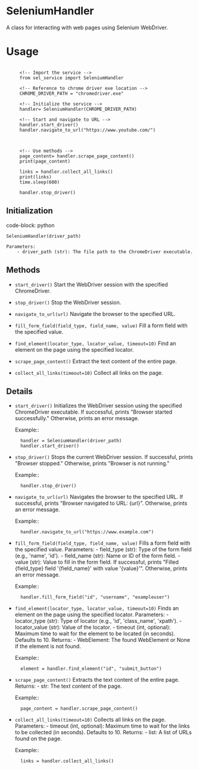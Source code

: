 SeleniumHandler
===============

A class for interacting with web pages using Selenium WebDriver.

 # Usage
   ```

        <!-- Import the service -->
        from sel_service import SeleniumHandler
        
        <!-- Reference to chrome driver exe location -->
        CHROME_DRIVER_PATH = "chromedriver.exe"

        <!-- Initialize the service -->
        handler= SeleniumHandler(CHROME_DRIVER_PATH)

        <!-- Start and navigate to URL -->
        handler.start_driver()
        handler.navigate_to_url("https://www.youtube.com/")



        <!-- Use methods -->
        page_content= handler.scrape_page_content()
        print(page_content)

        links = handler.collect_all_links()
        print(links)
        time.sleep(600)

        handler.stop_driver()
```

Initialization
---------------

code-block: python

    SeleniumHandler(driver_path)

    Parameters:
        - driver_path (str): The file path to the ChromeDriver executable.

Methods
-------

- ``start_driver()``
    Start the WebDriver session with the specified ChromeDriver.

- ``stop_driver()``
    Stop the WebDriver session.

- ``navigate_to_url(url)``
    Navigate the browser to the specified URL.

- ``fill_form_field(field_type, field_name, value)``
    Fill a form field with the specified value.

- ``find_element(locator_type, locator_value, timeout=10)``
    Find an element on the page using the specified locator.

- ``scrape_page_content()``
    Extract the text content of the entire page.

- ``collect_all_links(timeout=10)``
    Collect all links on the page.

Details
-------

- ``start_driver()``
    Initializes the WebDriver session using the specified ChromeDriver executable.
    If successful, prints "Browser started successfully." Otherwise, prints an error message.

    Example::

        handler = SeleniumHandler(driver_path)
        handler.start_driver()

- ``stop_driver()``
    Stops the current WebDriver session.
    If successful, prints "Browser stopped." Otherwise, prints "Browser is not running."

    Example::

        handler.stop_driver()

- ``navigate_to_url(url)``
    Navigates the browser to the specified URL.
    If successful, prints "Browser navigated to URL: {url}". Otherwise, prints an error message.

    Example::

        handler.navigate_to_url("https://www.example.com")

- ``fill_form_field(field_type, field_name, value)``
    Fills a form field with the specified value.
    Parameters:
        - field_type (str): Type of the form field (e.g., 'name', 'id').
        - field_name (str): Name or ID of the form field.
        - value (str): Value to fill in the form field.
    If successful, prints "Filled {field_type} field '{field_name}' with value '{value}'". Otherwise, prints an error message.

    Example::

        handler.fill_form_field("id", "username", "exampleuser")

- ``find_element(locator_type, locator_value, timeout=10)``
    Finds an element on the page using the specified locator.
    Parameters:
        - locator_type (str): Type of locator (e.g., 'id', 'class_name', 'xpath').
        - locator_value (str): Value of the locator.
        - timeout (int, optional): Maximum time to wait for the element to be located (in seconds). Defaults to 10.
    Returns:
        - WebElement: The found WebElement or None if the element is not found.

    Example::

        element = handler.find_element("id", "submit_button")

- ``scrape_page_content()``
    Extracts the text content of the entire page.
    Returns:
        - str: The text content of the page.

    Example::

        page_content = handler.scrape_page_content()

- ``collect_all_links(timeout=10)``
    Collects all links on the page.
    Parameters:
        - timeout (int, optional): Maximum time to wait for the links to be collected (in seconds). Defaults to 10.
    Returns:
        - list: A list of URLs found on the page.

    Example::

        links = handler.collect_all_links()

        


  